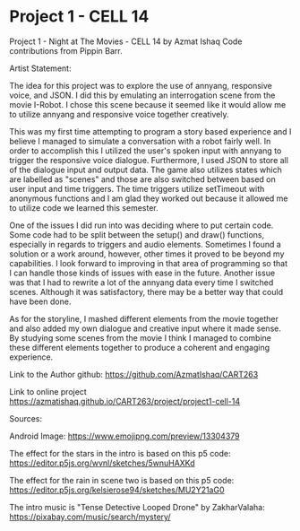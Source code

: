 # Project 1 - CELL 14

Project 1 - Night at The Movies - CELL 14
by Azmat Ishaq
Code contributions from Pippin Barr.

Artist Statement:

The idea for this project was to explore the use of annyang, responsive voice, and JSON. I did this by emulating an interrogation scene from the movie I-Robot. I chose this scene because it seemed like it would allow me to utilize annyang and responsive voice together creatively.

This was my first time attempting to program a story based experience and I believe I managed to simulate a conversation with a robot fairly well. In order to accomplish this I utilized the user's spoken input with annyang to trigger the responsive voice dialogue. Furthermore, I used JSON to store all of the dialogue input and output data. The game also utilizes states which are labelled as "scenes" and those are also switched between based on user input and time triggers. The time triggers utilize setTimeout with anonymous functions and I am glad they worked out because it allowed me to utilize code we learned this semester.

One of the issues I did run into was deciding where to put certain code. Some code had to be split between the setup() and draw() functions, especially in regards to triggers and audio elements. Sometimes I found a solution or a work around, however, other times it proved to be beyond my capabilities. I look forward to improving in that area of programming so that I can handle those kinds of issues with ease in the future. Another issue was that I had to rewrite a lot of the annyang data every time I switched scenes. Although it was satisfactory, there may be a better way that could have been done.

As for the storyline, I mashed different elements from the movie together and also added my own dialogue and creative input where it made sense. By studying some scenes from the movie I think I managed to combine these different elements together to produce a coherent and engaging experience.


Link to the Author github:
https://github.com/AzmatIshaq/CART263

Link to online project
https://azmatishaq.github.io/CART263/project/project1-cell-14


Sources:

Android Image: https://www.emojipng.com/preview/13304379

The effect for the stars in the intro is based on this p5 code: https://editor.p5js.org/wvnl/sketches/5wnuHAXKd

The effect for the rain in scene two is based on this p5 code: https://editor.p5js.org/kelsierose94/sketches/MU2Y21aG0

The intro music is "Tense Detective Looped Drone" by ZakharValaha: https://pixabay.com/music/search/mystery/
